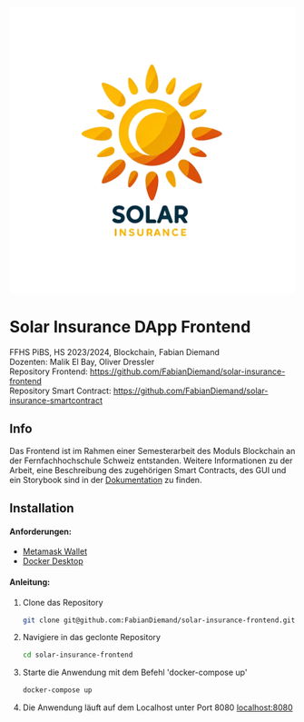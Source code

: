 ![Solar Insurance Logo](./.doc/img/logo_w_text.png)

# Solar Insurance DApp Frontend

FFHS PiBS, HS 2023/2024, Blockchain, Fabian Diemand  
Dozenten: Malik El Bay, Oliver Dressler  
Repository Frontend: https://github.com/FabianDiemand/solar-insurance-frontend  
Repository Smart Contract:  https://github.com/FabianDiemand/solar-insurance-smartcontract  

## Info
Das Frontend ist im Rahmen einer Semesterarbeit des Moduls Blockchain an der Fernfachhochschule Schweiz entstanden. Weitere Informationen zu der Arbeit, eine Beschreibung des zugehörigen Smart Contracts, des GUI und ein Storybook sind in der [Dokumentation](./.doc/doc.md) zu finden.

## Installation
#### Anforderungen:
- [Metamask Wallet](https://metamask.io/download/)
- [Docker Desktop](https://www.docker.com/products/docker-desktop/)

#### Anleitung:
1) Clone das Repository
   ```bash
   git clone git@github.com:FabianDiemand/solar-insurance-frontend.git
   ```
2) Navigiere in das geclonte Repository
   ```bash
   cd solar-insurance-frontend
   ```
3) Starte die Anwendung mit dem Befehl 'docker-compose up'
   ```bash
   docker-compose up
   ```
4) Die Anwendung läuft auf dem Localhost unter Port 8080 [localhost:8080](http://localhost:8080)